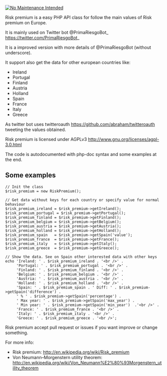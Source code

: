 [![No Maintenance Intended](http://unmaintained.tech/badge.svg)](http://unmaintained.tech/)

Risk premium is a easy PHP API class for follow the main values of Risk premium
on Europe. 

It is mainly used on Twitter bot @PrimaRiesgoBot_ https://twitter.com/PrimaRiesgoBot_

It is a improved version with more details of @PrimaRiesgoBot (without underscore).

It support also get the data for other european countries like:

   * Ireland
   * Portugal
   * Finland
   * Austria
   * Holland
   * Spain
   * France
   * Italy
   * Greece

As twitter bot uses twitteroauth https://github.com/abraham/twitteroauth 
tweeting the values obtained.

Risk premium is licensed under AGPLv3 http://www.gnu.org/licenses/agpl-3.0.html

The code is autodocumented with php-doc syntax and some examples at the end.

Some examples
-----------

    // Init the class
    $risk_premium = new RiskPremium();
    
    // Get data without keys for each country or specify value for normal behaviour
    $risk_premium_ireland = $risk_premium->getIreland();
    $risk_premium_portugal = $risk_premium->getPortugal();
    $risk_premium_finland = $risk_premium->getFinland();
    $risk_premium_belgium = $risk_premium->getBelgium();
    $risk_premium_austria = $risk_premium->getAustria();
    $risk_premium_holland = $risk_premium->getHolland();
    $risk_premium_spain   = $risk_premium->getSpain('value');
    $risk_premium_france  = $risk_premium->getFrance();
    $risk_premium_italy   = $risk_premium->getItaly();
    $risk_premium_greece  = $risk_premium->getGreece();
    
    // Show the data. See on Spain other interested data with other keys
    echo 'Ireland: ' . $risk_premium_ireland . '<br />' .
         'Portugal: ' . $risk_premium_portugal . '<br />' .
         'Finland: ' . $risk_premium_finland . '<br />' .
         'Belgium: ' . $risk_premium_belgium . '<br />' .
         'Austria: ' . $risk_premium_austria . '<br />' .
         'Holland: ' . $risk_premium_holland . '<br />' .
         'Spain: ' . $risk_premium_spain . ' Diff: ' . $risk_premium->getSpain('difference') . 
         ' % ' . $risk_premium->getSpain('percentage') . 
         ' Max year: ' . $risk_premium->getSpain('max_year') .
         ' Min year: ' . $risk_premium->getSpain('min_year')  .'<br />' .
         'France: ' . $risk_premium_france . '<br />' .
         'Italy: ' . $risk_premium_italy . '<br />' .
         'Greece: ' . $risk_premium_greece . '<br />';

Risk premium accept pull request or issues if you want improve or change something.

For more info:
 * Risk premium: http://en.wikipedia.org/wiki/Risk_premium
 * Von Neumann–Morgenstern utility theorem: http://en.wikipedia.org/wiki/Von_Neumann%E2%80%93Morgenstern_utility_theorem
